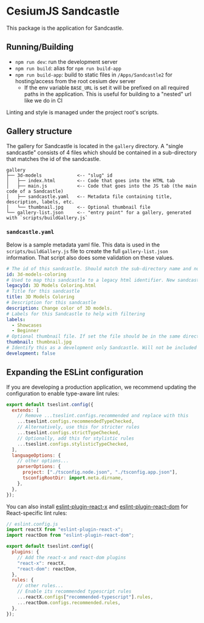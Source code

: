 # CesiumJS Sandcastle

This package is the application for Sandcastle.

## Running/Building

- `npm run dev`: run the development server
- `npm run build`: alias for `npm run build-app`
- `npm run build-app`: build to static files in `/Apps/Sandcastle2` for hosting/access from the root cesium dev server
  - If the env variable `BASE_URL` is set it will be prefixed on all required paths in the application. This is useful for building to a "nested" url like we do in CI

Linting and style is managed under the project root's scripts.

## Gallery structure

The gallery for Sandcastle is located in the `gallery` directory. A "single sandcastle" consists of 4 files which should be contained in a sub-directory that matches the id of the sandcastle.

```text
gallery
├── 3d-models             <-- "slug" id
│   ├── index.html        <-- Code that goes into the HTML tab
│   ├── main.js           <-- Code that goes into the JS tab (the main code of a Sandcastle)
│   ├── sandcastle.yaml   <-- Metadata file containing title, description, labels, etc.
│   └── thumbnail.jpg     <-- Optional thumbnail file
└── gallery-list.json     <-- "entry point" for a gallery, generated with `scripts/buildGallery.js`
```

### `sandcastle.yaml`

Below is a sample metadata yaml file. This data is used in the `scripts/buildGallery.js` file to create the full `gallery-list.json` information. That script also does some validation on these values.

```yaml
# The id of this sandcastle. Should match the sub-directory name and not contain spaces
id: 3d-models-coloring
# Used to map this sandcastle to a legacy html identifier. New sandcastles should NOT include this
legacyId: 3D Models Coloring.html
# Title for this sandcastle
title: 3D Models Coloring
# Description for this sandcastle
description: Change color of 3D models.
# Labels for this Sandcastle to help with filtering
labels:
  - Showcases
  - Beginner
# Optional thumbnail file. If set the file should be in the same directory
thumbnail: thumbnail.jpg
# Identify this as a development only Sandcastle. Will not be included in production builds if true
development: false
```

## Expanding the ESLint configuration

<!-- TODO: this section was auto-generated, should figure out if we want these suggestions then remove this -->

If you are developing a production application, we recommend updating the configuration to enable type-aware lint rules:

```js
export default tseslint.config({
  extends: [
    // Remove ...tseslint.configs.recommended and replace with this
    ...tseslint.configs.recommendedTypeChecked,
    // Alternatively, use this for stricter rules
    ...tseslint.configs.strictTypeChecked,
    // Optionally, add this for stylistic rules
    ...tseslint.configs.stylisticTypeChecked,
  ],
  languageOptions: {
    // other options...
    parserOptions: {
      project: ["./tsconfig.node.json", "./tsconfig.app.json"],
      tsconfigRootDir: import.meta.dirname,
    },
  },
});
```

You can also install [eslint-plugin-react-x](https://github.com/Rel1cx/eslint-react/tree/main/packages/plugins/eslint-plugin-react-x) and [eslint-plugin-react-dom](https://github.com/Rel1cx/eslint-react/tree/main/packages/plugins/eslint-plugin-react-dom) for React-specific lint rules:

```js
// eslint.config.js
import reactX from "eslint-plugin-react-x";
import reactDom from "eslint-plugin-react-dom";

export default tseslint.config({
  plugins: {
    // Add the react-x and react-dom plugins
    "react-x": reactX,
    "react-dom": reactDom,
  },
  rules: {
    // other rules...
    // Enable its recommended typescript rules
    ...reactX.configs["recommended-typescript"].rules,
    ...reactDom.configs.recommended.rules,
  },
});
```

